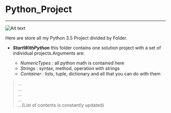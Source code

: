 # Python_Project
___
![Alt text](http://jksofttechsolutions.com/blog/wp-content/uploads/2016/02/python-2.png "Python Logo")

Here are store all my Python 3.5 Project divided by Folder.
* _**StartWithPython**_
  this folder contains one solution project with a set of individual projects.Arguments are:
  
  + _NumericTypes_ : all python math is contained here 
  + _Strings_ : syntax, method, operation with strings
  + _Container_ : lists, tuple, dictionary and all that you can do with them
  
> ...  
> ...  
> ...  
> ...  
> ...(List of contents is constantly updated)


